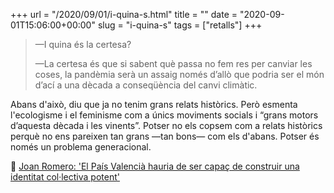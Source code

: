 +++
url = "/2020/09/01/i-quina-s.html"
title = ""
date = "2020-09-01T15:06:00+00:00"
slug = "i-quina-s"
tags = ["retalls"]
+++

> —I quina és la certesa?
> 
> —La certesa és que si sabent què passa no fem res per canviar les coses, la pandèmia serà un assaig només d’allò que podria ser el món d’ací a una dècada a conseqüència del canvi climàtic.

Abans d'això, diu que ja no tenim grans relats històrics. Però esmenta l'ecologisme i el feminisme com a únics moviments socials i “grans motors d’aquesta dècada i les vinents”. Potser no els copsem com a relats històrics perquè no ens pareixen tan grans —tan bons— com els d'abans. Potser és només un problema generacional.

📎 [Joan Romero: 'El País Valencià hauria de ser capaç de construir una identitat col·lectiva potent'](https://www.vilaweb.cat/noticies/no-esta-acabadajoan-romero-si-no-fem-res-per-canviar-les-coses-la-pandemia-sera-una-anecdota-al-costat-de-les-consequencies-el-canvi-climatic/)

